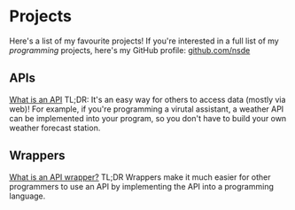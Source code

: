 # Projects
Here's a list of my favourite projects!
If you're interested in a full list of my *programming* projects, here's my GitHub profile: [github.com/nsde](https://github.com/nsde)

## APIs
[What is an API](https://en.wikipedia.org/wiki/API)
TL;DR: It's an easy way for others to access data (mostly via web)! For example, if you're programming a virutal assistant, a weather API can be implemented into your program, so you don't have to build your own weather forecast station. 

## Wrappers
[What is an API wrapper?](https://rapidapi.com/blog/api-glossary/api-wrapper/) TL;DR Wrappers make it much easier for other programmers to use an API by implementing the API into a programming language.

## 
